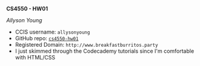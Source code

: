 **CS4550 - HW01**

*Allyson Young*
- CCIS username: `allysonyoung`
- GitHub repo: [`cs4550-hw01`](http://github.com/allysonyoung/cs4550-hw01)
- Registered Domain: `http://www.breakfastburritos.party`
- I just skimmed through the Codecademy tutorials since I'm comfortable with HTML/CSS
